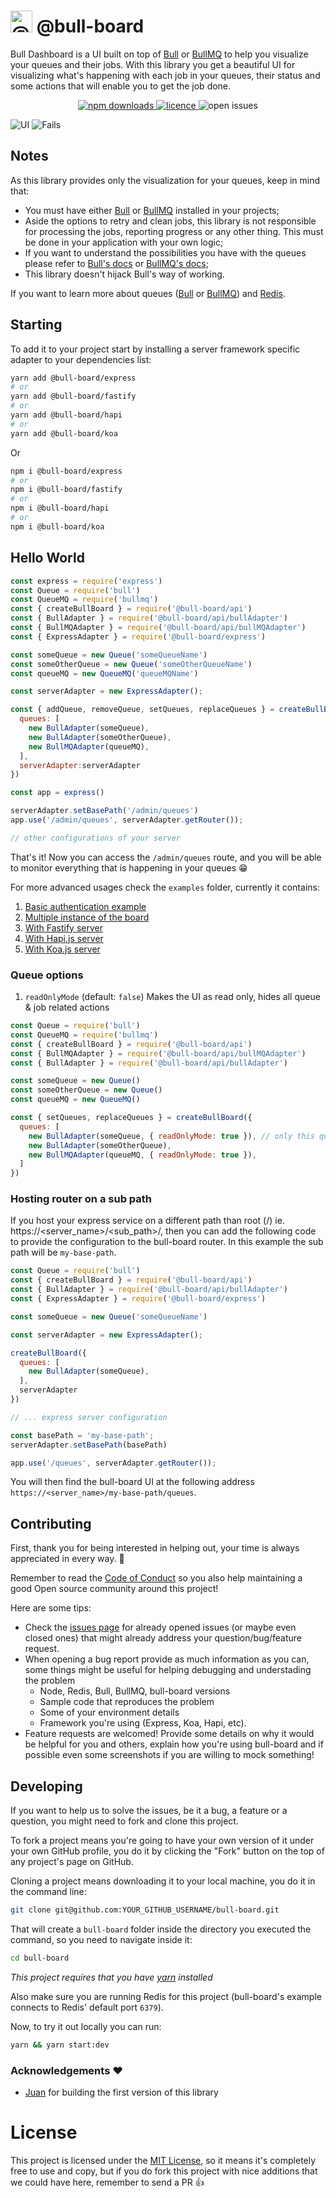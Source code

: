# <img alt="@bull-board" src="https://raw.githubusercontent.com/felixmosh/bull-board/master/packages/ui/src/static/images/logo.svg" width="35px" /> @bull-board

Bull Dashboard is a UI built on top of [Bull](https://github.com/OptimalBits/bull) or [BullMQ](https://github.com/taskforcesh/bullmq) to help you visualize your queues and their jobs.
With this library you get a beautiful UI for visualizing what's happening with each job in your queues, their status and some actions that will enable you to get the job done.

<p align="center">
  <a href="https://www.npmjs.com/org/@bull-board">
    <img alt="npm downloads" src="https://img.shields.io/npm/dw/bull-board">
  </a>
  <a href="https://github.com/vcapretz/bull-board/blob/master/LICENSE">
    <img alt="licence" src="https://img.shields.io/github/license/felixmosh/bull-board">
  </a>
  <img alt="open issues" src="https://img.shields.io/github/issues/felixmosh/bull-board"/>
<p>

![UI](https://raw.githubusercontent.com/felixmosh/bull-board/master/screenshots/shot.png)
![Fails](https://raw.githubusercontent.com/felixmosh/bull-board/master/screenshots/fails.png)

## Notes

As this library provides only the visualization for your queues, keep in mind that:

- You must have either [Bull](https://github.com/OptimalBits/bull) or [BullMQ](https://github.com/taskforcesh/bullmq) installed in your projects;
- Aside the options to retry and clean jobs, this library is not responsible for processing the jobs, reporting progress or any other thing. This must be done in your application with your own logic;
- If you want to understand the possibilities you have with the queues please refer to [Bull's docs](https://optimalbits.github.io/bull/) or [BullMQ's docs](https://docs.bullmq.io/);
- This library doesn't hijack Bull's way of working.

If you want to learn more about queues ([Bull](https://github.com/OptimalBits/bull) or [BullMQ](https://github.com/taskforcesh/bullmq)) and [Redis](https://redis.io/).

## Starting

To add it to your project start by installing a server framework specific adapter to your dependencies list:

```sh
yarn add @bull-board/express
# or
yarn add @bull-board/fastify
# or
yarn add @bull-board/hapi
# or
yarn add @bull-board/koa
```
Or
```sh
npm i @bull-board/express
# or
npm i @bull-board/fastify
# or
npm i @bull-board/hapi
# or
npm i @bull-board/koa
```

## Hello World

```js
const express = require('express')
const Queue = require('bull')
const QueueMQ = require('bullmq')
const { createBullBoard } = require('@bull-board/api')
const { BullAdapter } = require('@bull-board/api/bullAdapter')
const { BullMQAdapter } = require('@bull-board/api/bullMQAdapter')
const { ExpressAdapter } = require('@bull-board/express')

const someQueue = new Queue('someQueueName')
const someOtherQueue = new Queue('someOtherQueueName')
const queueMQ = new QueueMQ('queueMQName')

const serverAdapter = new ExpressAdapter();

const { addQueue, removeQueue, setQueues, replaceQueues } = createBullBoard({
  queues: [
    new BullAdapter(someQueue),
    new BullAdapter(someOtherQueue),
    new BullMQAdapter(queueMQ),
  ],
  serverAdapter:serverAdapter
})

const app = express()

serverAdapter.setBasePath('/admin/queues')
app.use('/admin/queues', serverAdapter.getRouter());

// other configurations of your server
```

That's it! Now you can access the `/admin/queues` route, and you will be able to monitor everything that is happening in your queues 😁


For more advanced usages check the `examples` folder, currently it contains:
1. [Basic authentication example](https://github.com/felixmosh/bull-board/tree/master/examples/with-express-auth)
2. [Multiple instance of the board](https://github.com/felixmosh/bull-board/tree/master/examples/with-multiple-instances)
2. [With Fastify server](https://github.com/felixmosh/bull-board/tree/master/examples/with-fastify)
2. [With Hapi.js server](https://github.com/felixmosh/bull-board/tree/master/examples/with-hapi)
2. [With Koa.js server](https://github.com/felixmosh/bull-board/tree/master/examples/with-koa)
### Queue options
1. `readOnlyMode` (default: `false`)
Makes the UI as read only, hides all queue & job related actions

```js
const Queue = require('bull')
const QueueMQ = require('bullmq')
const { createBullBoard } = require('@bull-board/api')
const { BullMQAdapter } = require('@bull-board/api/bullMQAdapter')
const { BullAdapter } = require('@bull-board/api/bullAdapter')

const someQueue = new Queue()
const someOtherQueue = new Queue()
const queueMQ = new QueueMQ()

const { setQueues, replaceQueues } = createBullBoard({
  queues: [
    new BullAdapter(someQueue, { readOnlyMode: true }), // only this queue will be in read only mode
    new BullAdapter(someOtherQueue),
    new BullMQAdapter(queueMQ, { readOnlyMode: true }),
  ]
})
```

### Hosting router on a sub path

If you host your express service on a different path than root (/) ie. https://<server_name>/<sub_path>/, then you can add the following code to provide the configuration to the bull-board router. In this example the sub path will be `my-base-path`.

```js
const Queue = require('bull')
const { createBullBoard } = require('@bull-board/api')
const { BullAdapter } = require('@bull-board/api/bullAdapter')
const { ExpressAdapter } = require('@bull-board/express')

const someQueue = new Queue('someQueueName')

const serverAdapter = new ExpressAdapter();

createBullBoard({
  queues: [
    new BullAdapter(someQueue),
  ],
  serverAdapter 
})

// ... express server configuration

const basePath = 'my-base-path';
serverAdapter.setBasePath(basePath)

app.use('/queues', serverAdapter.getRouter());
```

You will then find the bull-board UI at the following address `https://<server_name>/my-base-path/queues`.

## Contributing

First, thank you for being interested in helping out, your time is always appreciated in every way. 💯

Remember to read the [Code of Conduct](https://github.com/felixmosh/bull-board/blob/master/CODE_OF_CONDUCT.md) so you also help maintaining a good Open source community around this project!

Here are some tips:

- Check the [issues page](https://github.com/felixmosh/bull-board/issues) for already opened issues (or maybe even closed ones) that might already address your question/bug/feature request.
- When opening a bug report provide as much information as you can, some things might be useful for helping debugging and understading the problem
  - Node, Redis, Bull, BullMQ, bull-board versions
  - Sample code that reproduces the problem
  - Some of your environment details
  - Framework you're using (Express, Koa, Hapi, etc).
- Feature requests are welcomed! Provide some details on why it would be helpful for you and others, explain how you're using bull-board and if possible even some screenshots if you are willing to mock something!

## Developing

If you want to help us to solve the issues, be it a bug, a feature or a question, you might need to fork and clone this project.

To fork a project means you're going to have your own version of it under your own GitHub profile, you do it by clicking the "Fork" button on the top of any project's page on GitHub.

Cloning a project means downloading it to your local machine, you do it in the command line:

```sh
git clone git@github.com:YOUR_GITHUB_USERNAME/bull-board.git
```

That will create a `bull-board` folder inside the directory you executed the command, so you need to navigate inside it:

```sh
cd bull-board
```

_This project requires that you have [yarn](https://yarnpkg.com/lang/en/) installed_

Also make sure you are running Redis for this project (bull-board's example connects to Redis' default port `6379`).

Now, to try it out locally you can run:

```sh
yarn && yarn start:dev
```

### Acknowledgements ❤️

- [Juan](https://github.com/joaomilho) for building the first version of this library

# License

This project is licensed under the [MIT License](https://github.com/felixmosh/bull-board/blob/master/LICENSE), so it means it's completely free to use and copy, but if you do fork this project with nice additions that we could have here, remember to send a PR 👍
